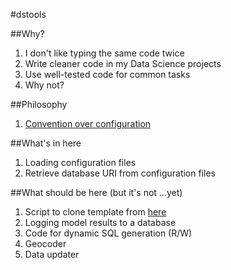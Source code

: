 #dstools

##Why?

1. I don't like typing the same code twice
2. Write cleaner code in my Data Science projects
3. Use well-tested code for common tasks
4. Why not?

##Philosophy

1. [Convention over configuration](https://en.wikipedia.org/wiki/Convention_over_configuration)

##What's in here

1. Loading configuration files
2. Retrieve database URI from configuration files

##What should be here (but it's not ...yet)

1. Script to clone template from [here](https://github.com/edublancas/ds-template)
2. Logging model results to a database
3. Code for dynamic SQL generation (R/W)
4. Geocoder
5. Data updater
